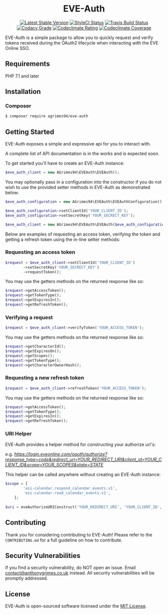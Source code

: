 <h1 align="center">
EVE-Auth
</h1>

<p align="center">
<a href="https://packagist.org/packages/aGrimes94/eve-auth"><img src="https://poser.pugx.org/agrimes94/eve-auth/v/stable?format=flat-square" alt="Latest Stable Version"></a>
<a href="https://styleci.io/repos/105326896"><img src="https://styleci.io/repos/105326896/shield?branch=master" alt="StyleCI Status"></a>
<a href="https://travis-ci.org/aGrimes94/eve-auth"><img src="https://img.shields.io/travis/aGrimes94/eve-auth.svg?style=flat-square" alt="Travis Build Status"></a>
<a href="https://www.codacy.com/"><img src="https://img.shields.io/codacy/grade/b80c9dd435044db7ad028bcf7e46e6af.svg?style=flat-square" alt="Codacy Grade"></a>
<a href="https://codeclimate.com/github/aGrimes94/eve-auth"><img src="https://img.shields.io/codeclimate/github/aGrimes94/eve-auth.svg?style=flat-square" alt="Codeclimate Rating"></a>
<a href="https://codeclimate.com/github/aGrimes94/eve-auth/coverage"><img src="https://img.shields.io/codeclimate/coverage/github/aGrimes94/eve-auth.svg?style=flat-square" alt="Codeclimate Coverage"></a>
</p>

EVE-Auth is a simple package to allow you to quickly request and verify tokens received during the OAuth2 lifecycle when interacting with the EVE Online SSO.

## Requirements

PHP 7.1 and later

## Installation

### Composer

``` sh
$ composer require agrimes94/eve-auth
```

## Getting Started

EVE-Auth exposes a simple and expressive api for you to interact with.

A complete list of API documentation is in the works and is expected soon.

To get started you'll have to create an EVE-Auth instance:

``` php
$eve_auth_client = new AGrimes94\EVEAuth\EVEAuth();
```

You may optionally pass in a configuration into the constructor if you do not wish to use the provided setter methods in EVE-Auth as demonstrated below:

``` php
$eve_auth_configuration = new AGrimes94\EVEAuth\EVEAuthConfiguration();

$eve_auth_configuration->setClientId('YOUR_CLIENT_ID');
$eve_auth_configuration->setSecretKey('YOUR_SECRECT_KEY');

$eve_auth_client = new AGrimes94\EVEAuth\EVEAuth($eve_auth_configuration);
```

Below are examples of requesting an access token, verifying the token and getting a refresh token using the in-line setter methods:

### Requesting an access token

``` php
$request = $eve_auth_client->setClientId('YOUR_CLIENT_ID')
        ->setSecretKey('YOUR_SECRECT_KEY')
        ->requestToken();
```

You may use the getters methods on the returned response like so:

``` php
$request->getAccessToken();
$request->getTokenType();
$request->getExpiresIn();
$request->getRefreshToken();
```

### Verifying a request

``` php
$request = $eve_auth_client->verifyToken('YOUR_ACCESS_TOKEN');
```

You may use the getters methods on the returned response like so:

``` php
$request->getCharacterId();
$request->getExpiresOn();
$request->getScopes();
$request->getTokenType();
$request->getCharacterOwnerHash();
```

### Requesting a new refresh token

``` php
$request = $eve_auth_client->refreshToken('YOUR_ACCESS_TOKEN');
```

You may use the getters methods on the returned response like so:

``` php
$request->getAccessToken();
$request->getTokenType();
$request->getExpiresIn();
$request->getRefreshToken();
```

### URI Helper

EVE-Auth provides a helper method for constructing your authorize uri's:

e.g. *https://login.eveonline.com/oauth/authorize?response_type=code&redirect_uri=YOUR_REDIRECT_URI&client_id=YOUR_CLIENT_ID&scope=YOUR_SCOPES&state=STATE*

This helper can be called anywhere without creating an EVE-Auth instance:

``` php
$scope = [
        'esi-calendar.respond_calendar_events.v1',
        'esi-calendar.read_calendar_events.v1',
    ];
    
$uri = eveAuthorizeURIConstruct('YOUR_REDIRECT_URI', 'YOUR_CLIENT_ID', $scope, 'STATE');
```

## Contributing

Thank you for considering contributing to EVE-Auth! Please refer to the `CONTRIBUTING.md` for a full guideline on how to contribute.

## Security Vulnerabilities

If you find a security vulnerability, do NOT open an issue. Email [contact@anthonygrimes.co.uk](mailto:contact@anthonygrimes.co.uk) instead. All security vulnerabilities will be promptly addressed.

## License

EVE-Auth is open-sourced software licensed under the [MIT License](https://opensource.org/licenses/MIT).
